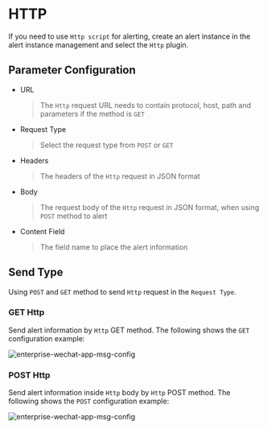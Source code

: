 # HTTP

If you need to use `Http script` for alerting, create an alert instance in the alert instance management and select the `Http` plugin.

## Parameter Configuration

* URL
  > The `Http` request URL needs to contain protocol, host, path and parameters if the method is `GET`
* Request Type
  > Select the request type from `POST` or `GET`
* Headers
  > The headers of the `Http` request in JSON format
* Body
  > The request body of the `Http` request in JSON format, when using `POST` method to alert
* Content Field
  > The field name to place the alert information

## Send Type

Using `POST` and `GET` method to send `Http` request in the `Request Type`.

### GET Http

Send alert information by `Http` GET method.
The following shows the `GET` configuration example:

![enterprise-wechat-app-msg-config](/img/alert/http-get-example.png)

### POST Http

Send alert information inside `Http` body by `Http` POST method.
The following shows the `POST` configuration example:

![enterprise-wechat-app-msg-config](/img/alert/http-post-example.png)